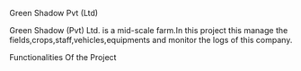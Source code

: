 
Green Shadow Pvt (Ltd)

Green Shadow (Pvt) Ltd. is a mid-scale farm.In this project this manage the fields,crops,staff,vehicles,equipments and monitor the logs of this company.

Functionalities Of the Project


